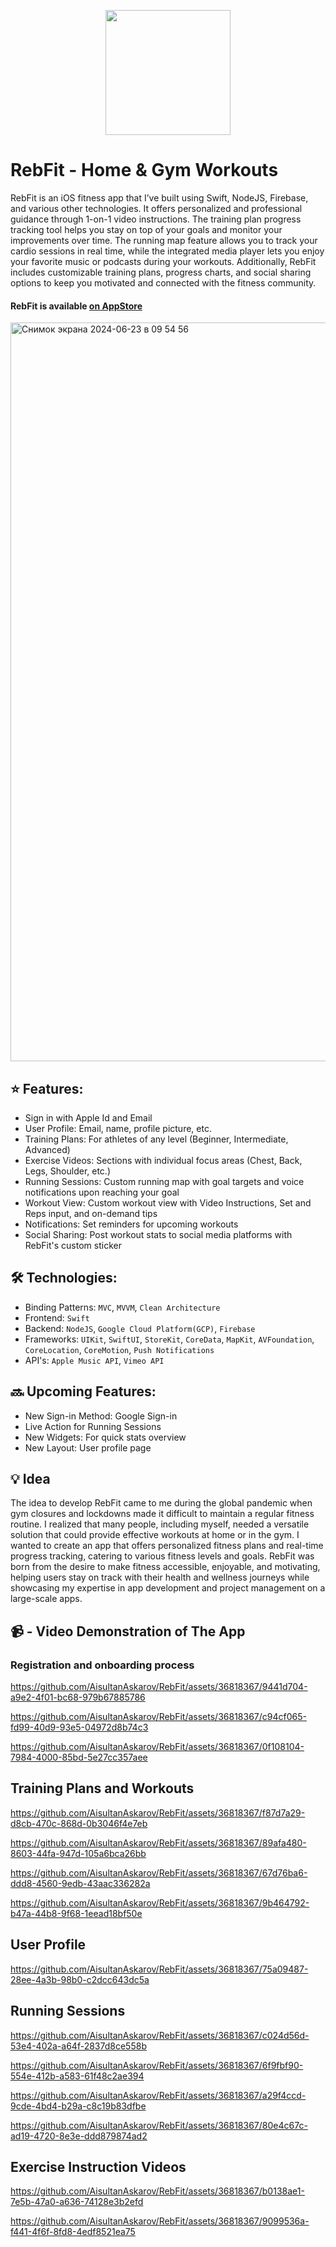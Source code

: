 <p align="center">
<img src=https://github.com/AisultanAskarov/RebFit/assets/36818367/6fbe7101-8439-481f-bf49-d1cf52937e6b width="200" height="200">
</p>

# RebFit - Home & Gym Workouts

RebFit is an iOS fitness app that I’ve built using Swift, NodeJS, Firebase, and various other technologies. It offers personalized and professional guidance through 1-on-1 video instructions. The training plan progress tracking tool helps you stay on top of your goals and monitor your improvements over time. The running map feature allows you to track your cardio sessions in real time, while the integrated media player lets you enjoy your favorite music or podcasts during your workouts. Additionally, RebFit includes customizable training plans, progress charts, and social sharing options to keep you motivated and connected with the fitness community.

#### RebFit is available [on AppStore](https://apps.apple.com/us/app/rebfit-home-gym-workouts/id6443868811)

<img width="1182" alt="Снимок экрана 2024-06-23 в 09 54 56" src="https://github.com/AisultanAskarov/RebFit/assets/36818367/127f7399-740b-4863-8439-04ffbb4f22b4">

## ⭐️ Features:

- Sign in with Apple Id and Email
- User Profile: Email, name, profile picture, etc.
- Training Plans: For athletes of any level (Beginner, Intermediate, Advanced)
- Exercise Videos: Sections with individual focus areas (Chest, Back, Legs, Shoulder, etc.)
- Running Sessions: Custom running map with goal targets and voice notifications upon reaching your goal
- Workout View: Custom workout view with Video Instructions, Set and Reps input, and on-demand tips
- Notifications: Set reminders for upcoming workouts
- Social Sharing: Post workout stats to social media platforms with RebFit's custom sticker

## 🛠️ Technologies:

- Binding Patterns: `MVC`, `MVVM`, `Clean Architecture`
- Frontend: `Swift`
- Backend: `NodeJS`, `Google Cloud Platform(GCP)`, `Firebase`
- Frameworks: `UIKit`, `SwiftUI`, `StoreKit`, `CoreData`, `MapKit`, `AVFoundation`, `CoreLocation`, `CoreMotion`, `Push Notifications`
- API's: `Apple Music API`, `Vimeo API`

## 🔜 Upcoming Features:

- New Sign-in Method: Google Sign-in
- Live Action for Running Sessions
- New Widgets: For quick stats overview
- New Layout: User profile page

## 💡 Idea

The idea to develop RebFit came to me during the global pandemic when gym closures and lockdowns made it difficult to maintain a regular fitness routine. I realized that many people, including myself, needed a versatile solution that could provide effective workouts at home or in the gym. I wanted to create an app that offers personalized fitness plans and real-time progress tracking, catering to various fitness levels and goals. RebFit was born from the desire to make fitness accessible, enjoyable, and motivating, helping users stay on track with their health and wellness journeys while showcasing my expertise in app development and project management on a large-scale apps.
  
## 📹 - Video Demonstration of The App
  
### Registration and onboarding process

https://github.com/AisultanAskarov/RebFit/assets/36818367/9441d704-a9e2-4f01-bc68-979b67885786

https://github.com/AisultanAskarov/RebFit/assets/36818367/c94cf065-fd99-40d9-93e5-04972d8b74c3

https://github.com/AisultanAskarov/RebFit/assets/36818367/0f108104-7984-4000-85bd-5e27cc357aee

## Training Plans and Workouts

https://github.com/AisultanAskarov/RebFit/assets/36818367/f87d7a29-d8cb-470c-868d-0b3046f4e7eb

https://github.com/AisultanAskarov/RebFit/assets/36818367/89afa480-8603-44fa-947d-105a6bca26bb

https://github.com/AisultanAskarov/RebFit/assets/36818367/67d76ba6-ddd8-4560-9edb-43aac336282a

https://github.com/AisultanAskarov/RebFit/assets/36818367/9b464792-b47a-44b8-9f68-1eead18bf50e

## User Profile

https://github.com/AisultanAskarov/RebFit/assets/36818367/75a09487-28ee-4a3b-98b0-c2dcc643dc5a

## Running Sessions

https://github.com/AisultanAskarov/RebFit/assets/36818367/c024d56d-53e4-402a-a64f-2837d8ce558b

https://github.com/AisultanAskarov/RebFit/assets/36818367/6f9fbf90-554e-412b-a583-61f48c2ae394

https://github.com/AisultanAskarov/RebFit/assets/36818367/a29f4ccd-9cde-4bd4-b29a-c8c19b83dfbe

https://github.com/AisultanAskarov/RebFit/assets/36818367/80e4c67c-ad19-4720-8e3e-ddd879874ad2

## Exercise Instruction Videos

https://github.com/AisultanAskarov/RebFit/assets/36818367/b0138ae1-7e5b-47a0-a636-74128e3b2efd

https://github.com/AisultanAskarov/RebFit/assets/36818367/9099536a-f441-4f6f-8fd8-4edf8521ea75













